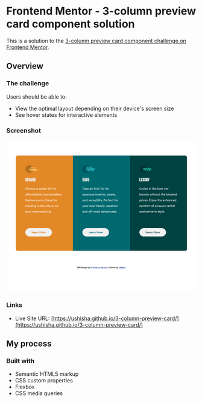 # Frontend Mentor - 3-column preview card component solution

This is a solution to the [3-column preview card component challenge on Frontend Mentor](https://www.frontendmentor.io/challenges/3column-preview-card-component-pH92eAR2-).

## Overview

### The challenge

Users should be able to:

- View the optimal layout depending on their device's screen size
- See hover states for interactive elements

### Screenshot
![](./images/screenshot.png)

### Links

- Live Site URL: [https://ushisha.github.io/3-column-preview-card/](https://ushisha.github.io/3-column-preview-card/)

## My process

### Built with

- Semantic HTML5 markup
- CSS custom properties
- Flexbox
- CSS media queries
